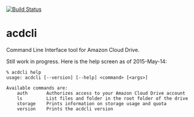 [![Build
Status](https://travis-ci.org/sgeb/acdcli.svg?branch=master)](https://travis-ci.org/sgeb/acdcli)

# acdcli

Command Line Interface tool for Amazon Cloud Drive.

Still work in progress. Here is the help screen as of 2015-May-14:

```
% acdcli help
usage: acdcli [--version] [--help] <command> [<args>]

Available commands are:
    auth       Authorizes access to your Amazon Cloud Drive account
    ls         List files and folder in the root folder of the drive
    storage    Prints information on storage usage and quota
    version    Prints the acdcli version
```
